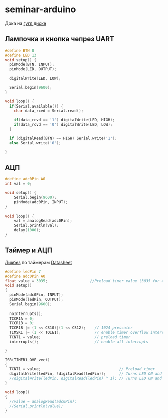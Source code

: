 # seminar-arduino

Дока на [гугл диске](https://docs.google.com/document/d/1E5u_tU_30d35mxYcNSVe8VHLDNzwZsriz4J4xWrx2XM/edit#heading=h.uh7x8owb0an)
## Лампочка и кнопка чепрез UART 
```c
#define BTN 8
#define LED 13
void setup() {
  pinMode(BTN, INPUT);
  pinMode(LED, OUTPUT);
  
  digitalWrite(LED, LOW);

  Serial.begin(9600);
}

void loop() {
  if(Serial.available()) {
    char data_rcvd = Serial.read();

    if(data_rcvd == '1') digitalWrite(LED, HIGH);
    if(data_rcvd == '0') digitalWrite(LED, LOW);
  }

  if (digitalRead(BTN) == HIGH) Serial.write('1'); 
  else Serial.write('0'); 

}

```

## АЦП
```c
#define adc0Pin A0
int val = 0;

void setup() {
    Serial.begin(9600);
    pinMode(adc0Pin, INPUT);
}

void loop() {
    val = analogRead(adc0Pin);
    Serial.println(val);
    delay(1000);
}
```

## Таймер и АЦП
[Ликбез](https://habr.com/ru/post/453276/) по таймерам 
[Datasheet](https://ww1.microchip.com/downloads/en/DeviceDoc/Atmel-7810-Automotive-Microcontrollers-ATmega328P_Datasheet.pdf)
```c
#define ledPin 7
#define adc0Pin A0
float value = 3035;                   //Preload timer value (3035 for 4 seconds)
void setup()
{
  pinMode(adc0Pin, INPUT);
  pinMode(ledPin, OUTPUT);
  Serial.begin(9600);
  
  noInterrupts();  
  TCCR1A = 0;
  TCCR1B = 0;
  TCCR1B |= (1 << CS10)|(1 << CS12);    // 1024 prescaler 
  TIMSK1 |= (1 << TOIE1);               // enable timer overflow interrupt ISR
  TCNT1 = value;                        // preload timer
  interrupts();                         // enable all interrupts

}

ISR(TIMER1_OVF_vect)
{
  TCNT1 = value;                                   // Preload timer
  digitalWrite(ledPin, !digitalRead(ledPin));      // Turns LED ON and OFF
  //digitalWrite(ledPin, digitalRead(ledPin) ^ 1); // Turns LED ON and OFF
}

void loop()
{ 
  //value = analogRead(adc0Pin);
  //Serial.println(value);
}
```


